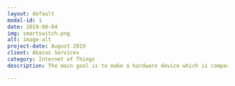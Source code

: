 ```yaml
---
layout: default
modal-id: 1
date: 2019-08-04
img: smartswitch.png
alt: image-alt
project-date: August 2019
client: Abacus Services
category: Internet of Things
description: The main goal is to make a hardware device which is compact, low cost and can be retrofitted in any household. This will achieve more targeted customer as no change in initial infrastructure is needed. I helped in technical designing and writing main firmaware program for the devices. The main SoC used is ESP32-WROOM, with RTC crystal alongside to manage scheduled actions. https://www.abacusservices.in/

---
```





